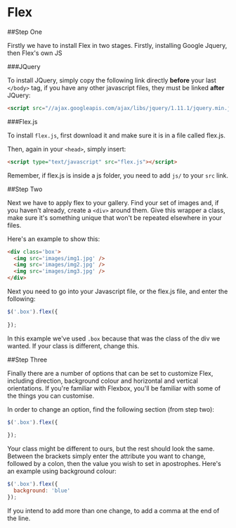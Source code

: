 Flex
====


##Step One

Firstly we have to install Flex in two stages. Firstly, installing Google Jquery, then Flex's own JS

###JQuery

To install JQuery, simply copy the following link directly **before** your last `</body>` tag, if you have any other javascript files, they must be linked **after** JQuery:

```HTML
<script src="//ajax.googleapis.com/ajax/libs/jquery/1.11.1/jquery.min.js"></script>
```

###Flex.js

To install `flex.js`, first download it and make sure it is in a file called flex.js.

Then, again in your `<head>`, simply insert:

```HTML
<script type="text/javascript" src="flex.js"></script>
```

Remember, if flex.js is inside a js folder, you need to add `js/` to your `src` link.

##Step Two

Next we have to apply flex to your gallery. Find your set of images and, if you haven't already, create a `<div>` around them. Give this wrapper a class, make sure it's something unique that won't be repeated elsewhere in your files.

Here's an example to show this:

```HTML
<div class='box'>
  <img src='images/img1.jpg' />
  <img src='images/img2.jpg' />
  <img src='images/img3.jpg' />
</div>
```
Next you need to go into your Javascript file, or the flex.js file, and enter the following:
```JAVASCRIPT
$('.box').flex({
  
});
```
In this example we've used `.box` because that was the class of the div we wanted. If your class is different, change this.

##Step Three

Finally there are a number of options that can be set to customize Flex, including direction, background colour and horizontal and vertical orientations. If you're familiar with Flexbox, you'll be familiar with some of the things you can customise.

In order to change an option, find the following section (from step two):

```javascript
$('.box').flex({
  
});
```
Your class might be different to ours, but the rest should look the same. Between the brackets simply enter the attribute you want to change, followed by a colon, then the value you wish to set in apostrophes. Here's an example using background colour:

```javascript
$('.box').flex({
  background: 'blue'
});
```
If you intend to add more than one change, to add a comma at the end of the line.
